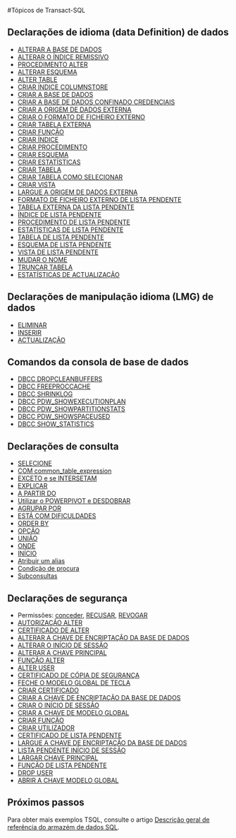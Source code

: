 <properties
   pageTitle="Referência de armazém de dados SQL Transact-SQL | Microsoft Azure"
   description="Ligações para conteúdos de referência para os tópicos Transact-SQL utilizada pelo armazém de dados SQL."
   services="sql-data-warehouse"
   documentationCenter="NA"
   authors="barbkess"
   manager="barbkess"
   editor=""/>

<tags
   ms.service="sql-data-warehouse"
   ms.devlang="NA"
   ms.topic="article"
   ms.tgt_pltfrm="NA"
   ms.workload="data-services"
   ms.date="08/22/2016"
   ms.author="barbkess;sonyama"/>

#<a name="transact-sql-topics"></a>Tópicos de Transact-SQL

## <a name="data-definition-language-ddl-statements"></a>Declarações de idioma (data Definition) de dados

- [ALTERAR A BASE DE DADOS](https://msdn.microsoft.com/library/mt204042.aspx)
- [ALTERAR O ÍNDICE REMISSIVO](https://msdn.microsoft.com/library/ms188388.aspx)
- [PROCEDIMENTO ALTER](https://msdn.microsoft.com/library/ms189762.aspx)
- [ALTERAR ESQUEMA](https://msdn.microsoft.com/library/ms173423.aspx)
- [ALTER TABLE](https://msdn.microsoft.com/library/ms190273.aspx)
- [CRIAR ÍNDICE COLUMNSTORE](https://msdn.microsoft.com/library/gg492153.aspx)
- [CRIAR A BASE DE DADOS](https://msdn.microsoft.com/library/mt204021.aspx)
- [CRIAR A BASE DE DADOS CONFINADO CREDENCIAIS](https://msdn.microsoft.com/library/mt270260.aspx)
- [CRIAR A ORIGEM DE DADOS EXTERNA](https://msdn.microsoft.com/library/dn935022.aspx)
- [CRIAR O FORMATO DE FICHEIRO EXTERNO](https://msdn.microsoft.com/library/dn935026.aspx)
- [CRIAR TABELA EXTERNA](https://msdn.microsoft.com/library/dn935021.aspx)
- [CRIAR FUNÇÃO](https://msdn.microsoft.com/library/mt203952.aspx)
- [CRIAR ÍNDICE](https://msdn.microsoft.com/library/ms188783.aspx)
- [CRIAR PROCEDIMENTO](https://msdn.microsoft.com/library/ms187926.aspx)
- [CRIAR ESQUEMA](https://msdn.microsoft.com/library/ms189462.aspx)
- [CRIAR ESTATÍSTICAS](https://msdn.microsoft.com/library/ms188038.aspx)
- [CRIAR TABELA](https://msdn.microsoft.com/library/mt203953.aspx)
- [CRIAR TABELA COMO SELECIONAR](https://msdn.microsoft.com/library/mt204041.aspx)
- [CRIAR VISTA](https://msdn.microsoft.com/library/ms187956.aspx)
- [LARGUE A ORIGEM DE DADOS EXTERNA](https://msdn.microsoft.com/library/mt146367.aspx)
- [FORMATO DE FICHEIRO EXTERNO DE LISTA PENDENTE](https://msdn.microsoft.com/library/mt146379.aspx)
- [TABELA EXTERNA DA LISTA PENDENTE](https://msdn.microsoft.com/library/mt130698.aspx)
- [ÍNDICE DE LISTA PENDENTE](https://msdn.microsoft.com/library/ms176118.aspx)
- [PROCEDIMENTO DE LISTA PENDENTE](https://msdn.microsoft.com/library/ms174969.aspx)
- [ESTATÍSTICAS DE LISTA PENDENTE](https://msdn.microsoft.com/library/ms175075.aspx)
- [TABELA DE LISTA PENDENTE](https://msdn.microsoft.com/library/ms173790.aspx)
- [ESQUEMA DE LISTA PENDENTE](https://msdn.microsoft.com/library/ms186751.aspx)
- [VISTA DE LISTA PENDENTE](https://msdn.microsoft.com/library/ms173492.aspx)
- [MUDAR O NOME](https://msdn.microsoft.com/library/mt631611.aspx)
- [TRUNCAR TABELA](https://msdn.microsoft.com/library/ms177570.aspx)
- [ESTATÍSTICAS DE ACTUALIZAÇÃO](https://msdn.microsoft.com/library/ms187348.aspx)

## <a name="data-manipulation-language-dml-statements"></a>Declarações de manipulação idioma (LMG) de dados

- [ELIMINAR](https://msdn.microsoft.com/library/ms189835.aspx)
- [INSERIR](https://msdn.microsoft.com/library/ms174335.aspx)
- [ACTUALIZAÇÃO](https://msdn.microsoft.com/library/ms177523.aspx)

## <a name="database-console-commands"></a>Comandos da consola de base de dados

- [DBCC DROPCLEANBUFFERS](https://msdn.microsoft.com/library/ms187762.aspx)
- [DBCC FREEPROCCACHE](https://msdn.microsoft.com/library/mt204018.aspx)
- [DBCC SHRINKLOG](https://msdn.microsoft.com/library/mt204020.aspx)
- [DBCC PDW_SHOWEXECUTIONPLAN](https://msdn.microsoft.com/library/mt204017.aspx)
- [DBCC PDW_SHOWPARTITIONSTATS](https://msdn.microsoft.com/library/mt204013.aspx)
- [DBCC PDW_SHOWSPACEUSED](https://msdn.microsoft.com/library/mt204028.aspx)
- [DBCC SHOW_STATISTICS](https://msdn.microsoft.com/library/mt204043.aspx)

## <a name="query-statements"></a>Declarações de consulta

- [SELECIONE](https://msdn.microsoft.com/library/ms189499.aspx)
- [COM common_table_expression](https://msdn.microsoft.com/library/ms175972.aspx)
- [EXCETO e se INTERSETAM](https://msdn.microsoft.com/library/ms188055.aspx)
- [EXPLICAR](https://msdn.microsoft.com/library/mt631615.aspx)
- [A PARTIR DO](https://msdn.microsoft.com/library/ms177634.aspx)
- [Utilizar o POWERPIVOT e DESDOBRAR](https://msdn.microsoft.com/library/ms177410.aspx)
- [AGRUPAR POR](https://msdn.microsoft.com/library/ms177673.aspx)
- [ESTÁ COM DIFICULDADES](https://msdn.microsoft.com/library/ms180199.aspx)
- [ORDER BY](https://msdn.microsoft.com/library/ms188385.aspx)
- [OPÇÃO](https://msdn.microsoft.com/library/ms190322.aspx)
- [UNIÃO](https://msdn.microsoft.com/library/ms180026.aspx)
- [ONDE](https://msdn.microsoft.com/library/ms188047.aspx)
- [INÍCIO](https://msdn.microsoft.com/library/ms189463.aspx)
- [Atribuir um alias](https://msdn.microsoft.com/library/mt631614.aspx)
- [Condição de procura](https://msdn.microsoft.com/library/ms173545.aspx)
- [Subconsultas](https://msdn.microsoft.com/library/mt631613.aspx)

## <a name="security-statements"></a>Declarações de segurança

- Permissões: [conceder](https://msdn.microsoft.com/library/ms187965.aspx), [RECUSAR](https://msdn.microsoft.com/library/ms188338.aspx), [REVOGAR](https://msdn.microsoft.com/library/ms187728.aspx)
- [AUTORIZAÇÃO ALTER](https://msdn.microsoft.com/library/ms187359.aspx)
- [CERTIFICADO DE ALTER](https://msdn.microsoft.com/library/ms189511.aspx)
- [ALTERAR A CHAVE DE ENCRIPTAÇÃO DA BASE DE DADOS](https://msdn.microsoft.com/library/bb630389.aspx)
- [ALTERAR O INÍCIO DE SESSÃO](https://msdn.microsoft.com/library/ms189828.aspx)
- [ALTERAR A CHAVE PRINCIPAL](https://msdn.microsoft.com/library/ms186937.aspx)
- [FUNÇÃO ALTER](https://msdn.microsoft.com/library/ms189775.aspx)
- [ALTER USER](https://msdn.microsoft.com/library/ms176060.aspx)
- [CERTIFICADO DE CÓPIA DE SEGURANÇA](https://msdn.microsoft.com/library/ms178578.aspx)
- [FECHE O MODELO GLOBAL DE TECLA](https://msdn.microsoft.com/library/ms188387.aspx)
- [CRIAR CERTIFICADO](https://msdn.microsoft.com/library/ms187798.aspx)
- [CRIAR A CHAVE DE ENCRIPTAÇÃO DA BASE DE DADOS](https://msdn.microsoft.com/library/bb677241.aspx)
- [CRIAR O INÍCIO DE SESSÃO](https://msdn.microsoft.com/library/ms189751.aspx)
- [CRIAR A CHAVE DE MODELO GLOBAL](https://msdn.microsoft.com/library/ms174382.aspx)
- [CRIAR FUNÇÃO](https://msdn.microsoft.com/library/ms187936.aspx)
- [CRIAR UTILIZADOR](https://msdn.microsoft.com/library/ms173463.aspx)
- [CERTIFICADO DE LISTA PENDENTE](https://msdn.microsoft.com/library/ms179906.aspx)
- [LARGUE A CHAVE DE ENCRIPTAÇÃO DA BASE DE DADOS](https://msdn.microsoft.com/library/bb630256.aspx)
- [LISTA PENDENTE INÍCIO DE SESSÃO](https://msdn.microsoft.com/library/ms188012.aspx)
- [LARGAR CHAVE PRINCIPAL](https://msdn.microsoft.com/library/ms180071.aspx)
- [FUNÇÃO DE LISTA PENDENTE](https://msdn.microsoft.com/library/ms174988.aspx)
- [DROP USER](https://msdn.microsoft.com/library/ms189438.aspx)
- [ABRIR A CHAVE MODELO GLOBAL](https://msdn.microsoft.com/library/ms174433.aspx)


## <a name="next-steps"></a>Próximos passos
Para obter mais exemplos TSQL, consulte o artigo [Descrição geral de referência do armazém de dados SQL][].

<!--Image references-->

<!--Article references-->
[Descrição geral de referência do armazém de dados SQL]: sql-data-warehouse-overview-reference.md

<!--MSDN references-->


<!--Other Web references-->
